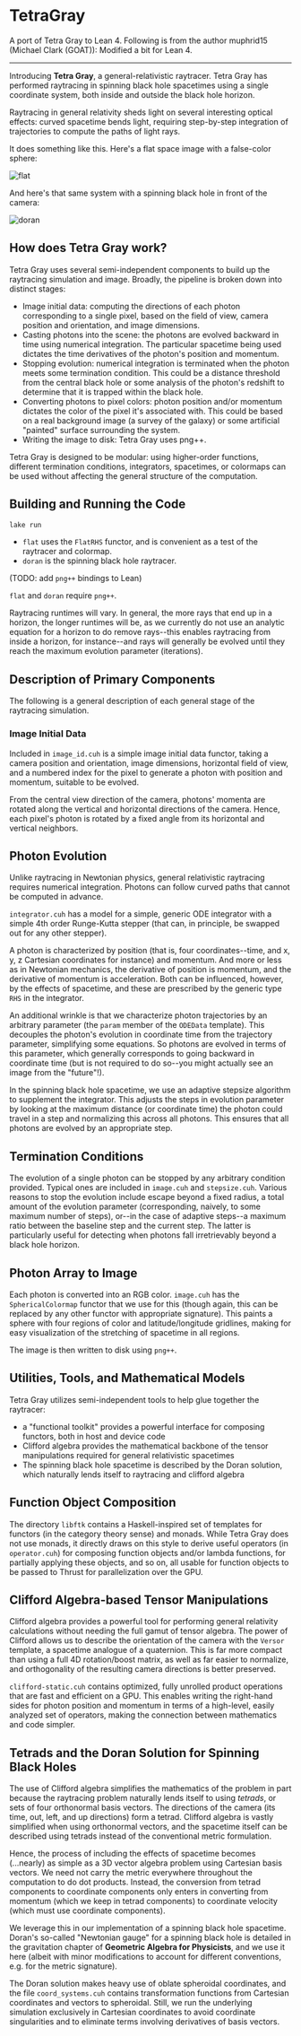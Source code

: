 # TetraGray

A port of Tetra Gray to Lean 4. Following is from the author muphrid15 (Michael Clark (GOAT)): Modified a bit for Lean 4.

---

Introducing **Tetra Gray**, a general-relativistic raytracer.  Tetra Gray has performed raytracing in spinning black hole spacetimes using a single coordinate system, both inside and outside the black hole horizon.

Raytracing in general relativity sheds light on several interesting optical effects: curved spacetime bends light, requiring step-by-step integration of trajectories to compute the paths of light rays.

It does something like this. Here's a flat space image with a false-color sphere:

![flat](images/flat.png)

And here's that same system with a spinning black hole in front of the camera:

![doran](images/doran.png)

## How does Tetra Gray work?

Tetra Gray uses several semi-independent components to build up the raytracing simulation and image.  Broadly, the pipeline is broken down into distinct stages:

- Image initial data: computing the directions of each photon corresponding to a single pixel, based on the field of view, camera position and orientation, and image dimensions.
- Casting photons into the scene: the photons are evolved backward in time using numerical integration. The particular spacetime being used dictates the time derivatives of the photon's position and momentum.
- Stopping evolution: numerical integration is terminated when the photon meets some termination condition. This could be a distance threshold from the central black hole or some analysis of the photon's redshift to determine that it is trapped within the black hole.
- Converting photons to pixel colors: photon position and/or momentum dictates the color of the pixel it's associated with. This could be based on a real background image (a survey of the galaxy) or some artificial "painted" surface surrounding the system.
- Writing the image to disk: Tetra Gray uses png++.

Tetra Gray is designed to be modular: using higher-order functions, different termination conditions, integrators, spacetimes, or colormaps can be used without affecting the general structure of the computation.


## Building and Running the Code

```sh
lake run
```

- `flat` uses the `FlatRHS` functor, and is convenient as a test of the raytracer and colormap.
- `doran` is the spinning black hole raytracer.

(TODO: add `png++` bindings to Lean)

`flat` and `doran` require `png++`.

Raytracing runtimes will vary. In general, the more rays that end up in a horizon, the longer runtimes will be, as we currently do not use an analytic equation for a horizon to do remove rays--this enables raytracing from inside a horizon, for instance--and rays will generally be evolved until they reach the maximum evolution parameter (iterations).

## Description of Primary Components

The following is a general description of each general stage of the raytracing simulation.

### Image Initial Data

Included in `image_id.cuh` is a simple image initial data functor, taking a camera position and orientation, image dimensions, horizontal field of view, and a numbered index for the pixel to generate a photon with position and momentum, suitable to be evolved.

From the central view direction of the camera, photons' momenta are rotated along the vertical and horizontal directions of the camera. Hence, each pixel's photon is rotated by a fixed angle from its horizontal and vertical neighbors.

## Photon Evolution

Unlike raytracing in Newtonian physics, general relativistic raytracing requires numerical integration. Photons can follow curved paths that cannot be computed in advance.

`integrator.cuh` has a model for a simple, generic ODE integrator with a simple 4th order Runge-Kutta stepper (that can, in principle, be swapped out for any other stepper).

A photon is characterized by position (that is, four coordinates--time, and x, y, z Cartesian coordinates for instance) and momentum.  And more or less as in Newtonian mechanics, the derivative of position is momentum, and the derivative of momentum is acceleration.  Both can be influenced, however, by the effects of spacetime, and these are prescribed by the generic type `RHS` in the integrator.

An additional wrinkle is that we characterize photon trajectories by an arbitrary parameter (the `param` member of the `ODEData` template).  This decouples the photon's evolution in coordinate time from the trajectory parameter, simplifying some equations.  So photons are evolved in terms of this parameter, which generally corresponds to going backward in coordinate time (but is not required to do so--you might actually see an image from the "future"!).

In the spinning black hole spacetime, we use an adaptive stepsize algorithm to supplement the integrator.  This adjusts the steps in evolution parameter by looking at the maximum distance (or coordinate time) the photon could travel in a step and normalizing this across all photons. This ensures that all photons are evolved by an appropriate step.

## Termination Conditions

The evolution of a single photon can be stopped by any arbitrary condition provided.  Typical ones are included in `image.cuh` and `stepsize.cuh`. Various reasons to stop the evolution include escape beyond a fixed radius, a total amount of the evolution parameter (corresponding, naively, to some maximum number of steps), or--in the case of adaptive steps--a maximum ratio between the baseline step and the current step.  The latter is particularly useful for detecting when photons fall irretrievably beyond a black hole horizon.

## Photon Array to Image

Each photon is converted into an RGB color.  `image.cuh` has the `SphericalColormap` functor that we use for this (though again, this can be replaced by any other functor with appropriate signature). This paints a sphere with four regions of color and latitude/longitude gridlines, making for easy visualization of the stretching of spacetime in all regions.

The image is then written to disk using `png++`.

## Utilities, Tools, and Mathematical Models

Tetra Gray utilizes semi-independent tools to help glue together the raytracer:

- a "functional toolkit" provides a powerful interface for composing functors, both in host and device code
- Clifford algebra provides the mathematical backbone of the tensor manipulations required for general relativistic spacetimes
- The spinning black hole spacetime is described by the Doran solution, which naturally lends itself to raytracing and clifford algebra

## Function Object Composition

The directory `libftk` contains a Haskell-inspired set of templates for functors (in the category theory sense) and monads.  While Tetra Gray does not use monads, it directly draws on this style to derive useful operators (in `operator.cuh`) for composing function objects and/or lambda functions, for partially applying these objects, and so on, all usable for function objects to be passed to Thrust for parallelization over the GPU.

## Clifford Algebra-based Tensor Manipulations

Clifford algebra provides a powerful tool for performing general relativity calculations without needing the full gamut of tensor algebra.  The power of Clifford allows us to describe the orientation of the camera with the `Versor` template, a spacetime analogue of a quaternion.  This is far more compact than using a full 4D rotation/boost matrix, as well as far easier to normalize, and orthogonality of the resulting camera directions is better preserved.

`clifford-static.cuh` contains optimized, fully unrolled product operations that are fast and efficient on a GPU.  This enables writing the right-hand sides for photon position and momentum in terms of a high-level, easily analyzed set of operators, making the connection between mathematics and code simpler.

## Tetrads and the Doran Solution for Spinning Black Holes

The use of Clifford algebra simplifies the mathematics of the problem in part because the raytracing problem naturally lends itself to using *tetrads*, or sets of four orthonormal basis vectors.  The directions of the camera (its time, out, left, and up directions) form a tetrad.  Clifford algebra is vastly simplified when using orthonormal vectors, and the spacetime itself can be described using tetrads instead of the conventional metric formulation.

Hence, the process of including the effects of spacetime becomes (...nearly) as simple as a 3D vector algebra problem using Cartesian basis vectors.  We need not carry the metric everywhere throughout the computation to do dot products.  Instead, the conversion from tetrad components to coordinate components only enters in converting from momentum (which we keep in tetrad components) to coordinate velocity (which must use coordinate components).

We leverage this in our implementation of a spinning black hole spacetime.  Doran's so-called "Newtonian gauge" for a spinning black hole is detailed in the gravitation chapter of **Geometric Algebra for Physicists**, and we use it here (albeit with minor modifications to account for different conventions, e.g. for the metric signature).

The Doran solution makes heavy use of oblate spheroidal coordinates, and the file `coord_systems.cuh` contains transformation functions from Cartesian coordinates and vectors to spheroidal.  Still, we run the underlying simulation exclusively in Cartesian coordinates to avoid coordinate singularities and to eliminate terms involving derivatives of basis vectors.
